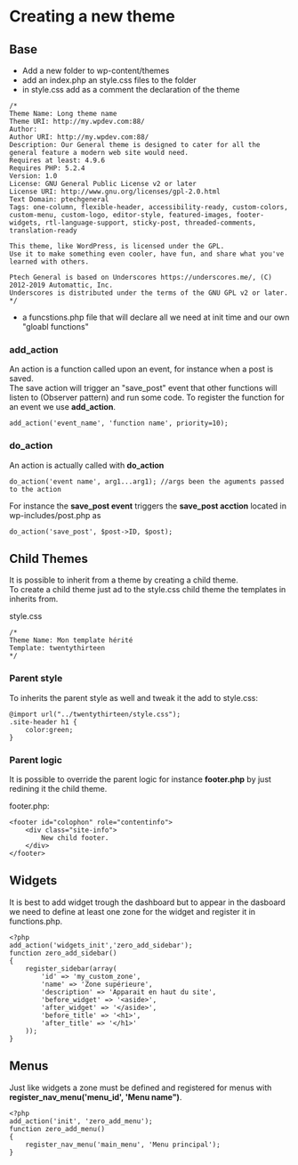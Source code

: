 # Creating a new theme

## Base

* Add a new folder to wp-content/themes
* add an index.php an style.css files to the folder
* in style.css add as a comment the declaration of the theme

```
/*
Theme Name: Long theme name
Theme URI: http://my.wpdev.com:88/
Author: 
Author URI: http://my.wpdev.com:88/
Description: Our General theme is designed to cater for all the general feature a modern web site would need.
Requires at least: 4.9.6
Requires PHP: 5.2.4
Version: 1.0
License: GNU General Public License v2 or later
License URI: http://www.gnu.org/licenses/gpl-2.0.html
Text Domain: ptechgeneral
Tags: one-column, flexible-header, accessibility-ready, custom-colors, custom-menu, custom-logo, editor-style, featured-images, footer-widgets, rtl-language-support, sticky-post, threaded-comments, translation-ready

This theme, like WordPress, is licensed under the GPL.
Use it to make something even cooler, have fun, and share what you've learned with others.

Ptech General is based on Underscores https://underscores.me/, (C) 2012-2019 Automattic, Inc.
Underscores is distributed under the terms of the GNU GPL v2 or later.
*/
```

* a funcstions.php file that will declare all we need at init time and our own "gloabl functions"

### add_action

An action is a function called upon an event, for instance when a post is saved.  
The save action will trigger an "save_post" event that other functions will listen to (Observer pattern) and run some code.
To register the function for an event we use **add_action**.

```
add_action('event_name', 'function name', priority=10);
```

### do_action

An action is actually called with **do_action**

```
do_action('event name', arg1...arg1); //args been the aguments passed to the action
```

For instance the **save_post event** triggers the **save_post acction** located in wp-includes/post.php as

```
do_action('save_post', $post->ID, $post);
```

## Child Themes

It is possible to inherit from a theme by creating a child theme.  
To create a child theme just ad to the style.css child theme the templates in inherits from.  

style.css

```
/*
Theme Name: Mon template hérité
Template: twentythirteen
*/
```

### Parent style

To inherits the parent style as well and tweak it the add to style.css:  

```
@import url("../twentythirteen/style.css");
.site-header h1 {
    color:green;
}
```

### Parent logic

It is possible to override the parent logic for instance **footer.php** by just redining it the child theme.

footer.php:

```
<footer id="colophon" role="contentinfo">
    <div class="site-info">
        New child footer.
    </div>
</footer>
```


## Widgets

It is best to add widget trough the dashboard but to appear in the dasboard 
we need to define at least one zone for the widget and register it in functions.php.

```
<?php
add_action('widgets_init','zero_add_sidebar');
function zero_add_sidebar()
{
    register_sidebar(array(
        'id' => 'my_custom_zone',
        'name' => 'Zone supérieure',
        'description' => 'Apparait en haut du site',
        'before_widget' => '<aside>',
        'after_widget' => '</aside>',
        'before_title' => '<h1>',
        'after_title' => '</h1>'
    ));
}
```

## Menus

Just like widgets a zone must be defined and registered for menus with
**register_nav_menu('menu_id', 'Menu name")**.  

```
<?php
add_action('init', 'zero_add_menu');
function zero_add_menu()
{
    register_nav_menu('main_menu', 'Menu principal');
}
```
